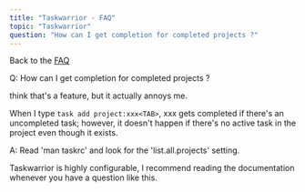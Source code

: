 ```yaml
---
title: "Taskwarrior - FAQ"
topic: "Taskwarrior"
question: "How can I get completion for completed projects ?"
---
```


Back to the [FAQ](/support/faq)

Q: How can I get completion for completed projects ?

 think that's a feature, but it actually annoys me.

When I type `task add project:xxx<TAB>`, xxx gets completed if there's an uncompleted task; however, it doesn't happen if there's no active task in the project even though it exists.

A: Read 'man taskrc' and look for the 'list.all.projects' setting.

 

Taskwarrior is highly configurable, I recommend reading the documentation whenever you have a question like this.

